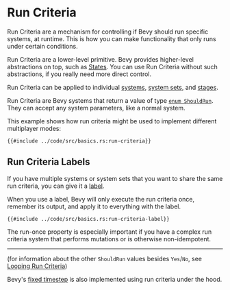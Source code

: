 # Run Criteria

Run Criteria are a mechanism for controlling if Bevy should run specific
systems, at runtime. This is how you can make functionality that only runs under
certain conditions.

Run Criteria are a lower-level primitive. Bevy provides higher-level
abstractions on top, such as [States](./states.md). You can use Run Criteria
without such abstractions, if you really need more direct control.

Run Criteria can be applied to individual [systems](./systems.md), [system sets](./system-sets.md), and [stages](./stages.md).

Run Criteria are Bevy systems that return a value of type [`enum
ShouldRun`](https://docs.rs/bevy/0.5.0/bevy/ecs/schedule/enum.ShouldRun.html).
They can accept any system parameters, like a normal system.

This example shows how run criteria might be used to implement different
multiplayer modes:

```rust,no_run,noplayground
{{#include ../code/src/basics.rs:run-criteria}}
```

## Run Criteria Labels

If you have multiple systems or system sets that you want to share the same run
criteria, you can give it a [label](./labels.md).

When you use a label, Bevy will only execute the run criteria once, remember its
output, and apply it to everything with the label.

```rust,no_run,noplayground
{{#include ../code/src/basics.rs:run-criteria-label}}
```

The run-once property is especially important if you have a complex run criteria
system that performs mutations or is otherwise non-idempotent.

---

(for information about the other `ShouldRun` values besides `Yes`/`No`,
see [Looping Run Criteria](./run-criteria-loop.md))

Bevy's [fixed timestep](../features/fixed-timestep.md) is also implemented using
run criteria under the hood.
